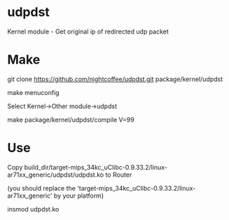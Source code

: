 # udpdst
Kernel module - Get original ip of redirected udp packet

# Make
git clone https://github.com/nightcoffee/udpdst.git package/kernel/udpdst

make menuconfig

Select Kernel->Other module->udpdst

make package/kernel/udpdst/compile V=99

# Use
Copy build_dir/target-mips_34kc_uClibc-0.9.33.2/linux-ar71xx_generic/udpdst/udpdst.ko to Router

(you should replace the 'target-mips_34kc_uClibc-0.9.33.2/linux-ar71xx_generic' by your platform)

insmod udpdst.ko
